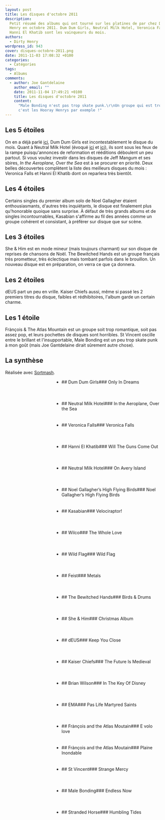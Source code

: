 ```yaml
---
layout: post
title: Les disques d'octobre 2011
description:
  Petit résumé des albums qui ont tourné sur les platines de par chez Dirty
  Henry en octobre 2011. Dum Dum Girls, Neutral Milk Hotel, Veronica Falls et
  Hanni El Khatib sont les vainqueurs du mois.
authors:
  - Dirty Henry
wordpress_id: 943
cover: disques-octobre-2011.png
date: 2011-11-03 17:08:32 +0100
categories:
  - Catégories
tags:
  - Albums
comments:
  - author: Joe Gantdelaine
    author_email: ""
    date: 2011-11-04 17:49:21 +0100
    title: Les disques d'octobre 2011
    content:
      "Male Bonding n'est pas trop skate punk.\r\nUn groupe qui est trop punk,
      c'est les Hooray Henrys par exemple !"
---
```


## Les 5 étoiles

On en a déjà parlé [ici](936), Dum Dum Girls est incontestablement le disque du
mois. Quant à Neutral Milk Hotel (évoqué [ici](680) et [ici](687)), ils sont
sous les feux de la rampe puisqu'annonces de reformation et rééditions déboulent
un peu partout. Si vous voulez investir dans les disques de Jeff Mangum et ses
sbires, _In the Aeroplane, Over the Sea_ est à se procurer en priorité. Deux
belles découvertes complètent la liste des meilleurs disques du mois : Veronica
Falls et Hanni El Khatib dont on reparlera très bientôt.

## Les 4 étoiles

Certains singles du premier album solo de Noel Gallagher étaient
enthousiasmants, d'autres très inquiétants, le disque est finalement plus
qu'honorable quoique sans surprise. À défaut de très grands albums et de singles
incontournables, Kasabian s'affirme au fil des années comme un groupe cohérent
et consistant, à préférer sur disque que sur scène.

## Les 3 étoiles

She & Him est en mode mineur (mais toujours charmant) sur son disque de reprises
de chansons de Noël. The Bewitched Hands est un groupe français très prometteur,
très éclectique mais tombant parfois dans le brouillon. Un nouveau disque est en
préparation, on verra ce que ça donnera.

## Les 2 étoiles

dEUS part un peu en vrille. Kaiser Chiefs aussi, même si passé les 2 premiers
titres du disque, faibles et rédhibitoires, l'album garde un certain charme.

## Les 1 étoile

Frànçois & The Atlas Mountain est un groupe soit trop romantique, soit pas assez
pop, et leurs pochettes de disques sont horribles. St Vincent oscille entre le
brillant et l'insupportable, Male Bonding est un peu trop skate punk à mon goût
(mais Joe Gantdelaine dirait sûrement autre chose).

## La synthèse

Réalisée avec [Sortmash](http://sortmash.com).

<div style="background: url(/IMG/png/classement-octobre.png);">
<ul>

<li style="height: 70px;margin-left: 160px;">## Dum Dum Girls### Only In Dreams</li>
<li style="height: 70px;margin-left: 160px;">## Neutral Milk Hotel### In the Aeroplane, Over the Sea</li>
<li style="height: 70px;margin-left: 160px;">## Veronica Falls### Veronica Falls</li>
<li style="height: 70px;margin-left: 160px;">## Hanni El Khatib### Will The Guns Come Out</li>

<li style="height: 70px;margin-left: 160px;">## Neutral Milk Hotel### On Avery Island</li>
<li style="height: 70px;margin-left: 160px;">## Noel Gallagher’s High Flying Birds### Noel Gallagher’s High Flying Birds</li>
<li style="height: 70px;margin-left: 160px;">## Kasabian### Velociraptor!</li>
<li style="height: 70px;margin-left: 160px;">## Wilco### The Whole Love</li>

<li style="height: 70px;margin-left: 160px;">## Wild Flag### Wild Flag</li>
<li style="height: 70px;margin-left: 160px;">## Feist### Metals</li>
<li style="height: 70px;margin-left: 160px;">## The Bewitched Hands### Birds & Drums</li>
<li style="height: 70px;margin-left: 160px;">## She & Him### Christmas Album</li>

<li style="height: 70px;margin-left: 160px;">## dEUS### Keep You Close</li>
<li style="height: 70px;margin-left: 160px;">## Kaiser Chiefs### The Future Is Medieval</li>
<li style="height: 70px;margin-left: 160px;">## Brian Wilson### In The Key Of Disney</li>
<li style="height: 70px;margin-left: 160px;">## EMA### Pas Life Martyred Saints</li>

<li style="height: 70px;margin-left: 160px;">## Frànçois and the Atlas Moutain### E volo love
<li style="height: 70px;margin-left: 160px;">## Frànçois and the Atlas Moutain### Plaine Inondable
<li style="height: 70px;margin-left: 160px;">## St Vincent### Strange Mercy</li>
<li style="height: 70px;margin-left: 160px;">## Male Bonding### Endless Now</li>
<li style="height: 70px;margin-left: 160px;">## Stranded Horse### Humbling Tides</li>

</ul>
</div>
